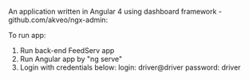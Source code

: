 An application written in Angular 4 using dashboard framework - github.com/akveo/ngx-admin:

To run app:
1. Run back-end FeedServ app
2. Run Angular app by "ng serve"
3. Login with credentials below:
      login: driver@driver
      password: driver
